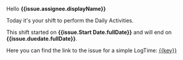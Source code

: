 Hello **{{issue.assignee.displayName}}**
<br/>

Today it's your shift to perform the Daily Activities.

This shift started on **{{issue.Start Date.fullDate}}** and will end on **{{issue.duedate.fullDate}}**.

Here you can find the link to the issue for a simple LogTime: [{{key}}]({{url}})